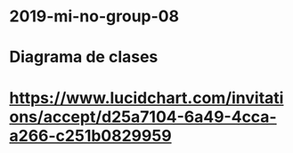 # 2019-mi-no-group-08

# Diagrama de clases
#  https://www.lucidchart.com/invitations/accept/d25a7104-6a49-4cca-a266-c251b0829959